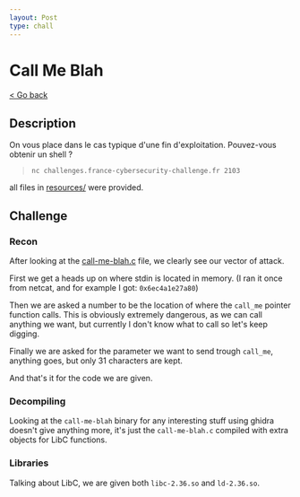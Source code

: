 ```yaml
---
layout: Post
type: chall
---
```

# Call Me Blah

<a class="back-link" href="../../">< Go back</a>

## Description

On vous place dans le cas typique d'une fin d'exploitation. Pouvez-vous obtenir un shell ?

> `nc challenges.france-cybersecurity-challenge.fr 2103`

all files in [resources/](./resources) were provided.

## Challenge

### Recon

After looking at the [call-me-blah.c](resources/call-me-blah.c) file, we clearly see our vector of attack.

First we get a heads up on where stdin is located in memory. (I ran it once from netcat, and for example I got: `0x6ec4a1e27a80`)

Then we are asked a number to be the location of where the `call_me` pointer function calls. This is obviously extremely dangerous, as we can call anything we want, but currently I don't know what to call so let's keep digging.

Finally we are asked for the parameter we want to send trough `call_me`, anything goes, but only 31 characters are kept.

And that's it for the code we are given.

### Decompiling

Looking at the `call-me-blah` binary for any interesting stuff using ghidra doesn't give anything more, it's just the `call-me-blah.c` compiled with extra objects for LibC functions.

### Libraries

Talking about LibC, we are given both `libc-2.36.so` and `ld-2.36.so`.
